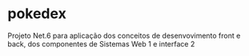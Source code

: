 # pokedex
Projeto Net.6 para aplicação dos conceitos de desenvovimento front e back, dos componentes de Sistemas Web 1 e interface 2
